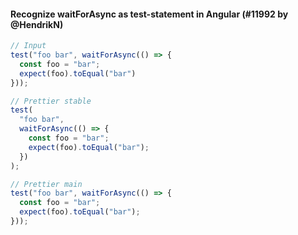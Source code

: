 #### Recognize waitForAsync as test-statement in Angular (#11992 by @HendrikN)

<!-- prettier-ignore -->
```js
// Input
test("foo bar", waitForAsync(() => {
  const foo = "bar";
  expect(foo).toEqual("bar")
}));

// Prettier stable
test(
  "foo bar",
  waitForAsync(() => {
    const foo = "bar";
    expect(foo).toEqual("bar");
  })
);

// Prettier main
test("foo bar", waitForAsync(() => {
  const foo = "bar";
  expect(foo).toEqual("bar");
}));
```
